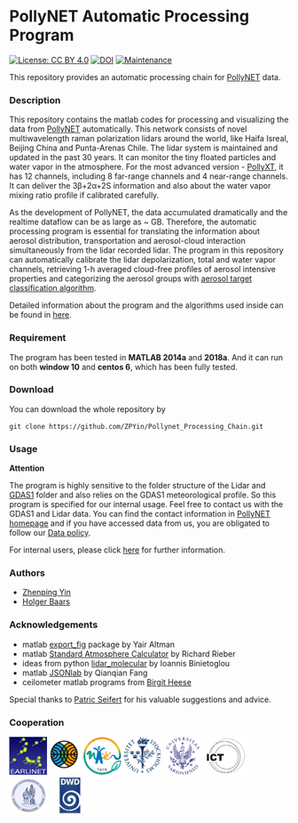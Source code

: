 # PollyNET Automatic Processing Program
[![License: CC BY 4.0](https://img.shields.io/badge/License-CC%20BY%204.0-lightgrey.svg)](https://creativecommons.org/licenses/by/4.0/) [![DOI](https://zenodo.org/badge/162991655.svg)](https://zenodo.org/badge/latestdoi/162991655)  [![Maintenance](https://img.shields.io/badge/Maintained%3F-yes-green.svg)](https://github.com/ZPYin/Pollynet_Processing_Chain/graphs/commit-activity)

This repository provides an automatic processing chain for [PollyNET](http://polly.rsd.tropos.de/?p=home) data.

### Description

This repository contains the matlab codes for processing and visualizing the data from [PollyNET](/doc/pollynet.md) automatically. This network consists of novel multiwavelength raman polarization lidars around the world, like Haifa Isreal, Beijing China and Punta-Arenas Chile. The lidar system is maintained and updated in the past 30 years. It can monitor the tiny floated particles and water vapor in the atmosphere. For the most advanced version - [PollyXT](https://www.atmos-meas-tech.net/9/1767/2016/), it has 12 channels, including 8 far-range channels and 4 near-range channels. It can deliver the 3β+2α+2S information and also about the water vapor mixing ratio profile if calibrated carefully.

As the development of PollyNET, the data accumulated dramatically and the realtime dataflow can be as large as ~ GB. Therefore, the automatic processing program is essential for translating the information about aerosol distribution, transportation and aerosol-cloud interaction simultaneously from the lidar recorded lidar. The program in this repository can automatically calibrate the lidar depolarization, total and water vapor channels, retrieving 1-h averaged cloud-free profiles of aerosol intensive properties and categorizing the aerosol groups with [aerosol target classification algorithm](https://www.atmos-meas-tech.net/10/3175/2017/).

Detailed information about the program and the algorithms used inside can be found in [here](/doc/pollynet_processing_program.md). 

### Requirement

The program has been tested in **MATLAB 2014a** and **2018a**. And it can run on both **window 10** and **centos 6**, which has been fully tested. 

### Download

You can download the whole repository by
```
git clone https://github.com/ZPYin/Pollynet_Processing_Chain.git
```

### Usage

**Attention**

The program is highly sensitive to the folder structure of the Lidar and [GDAS1](ftp://arlftp.arlhq.noaa.gov/pub/archives/gdas1) folder and also relies on the GDAS1 meteorological profile. So this program is specified for our internal usage. Feel free to contact us with the GDAS1 and Lidar data. You can find the contact information in [PollyNET homepage](http://polly.rsd.tropos.de/?p=home) and if you have accessed data from us, you are obligated to follow our [Data policy](http://polly.rsd.tropos.de/?p=data_policy).


For internal users, please click [here](/doc/pollynet_processing_program.md) for further information.

### Authors

- [Zhenping Yin](zhenping@tropos.de)
- [Holger Baars](baars@tropos.de)

### Acknowledgements

- matlab [export_fig](https://de.mathworks.com/matlabcentral/fileexchange/23629-export_fig) package by Yair Altman
- matlab [Standard Atmosphere Calculator](https://de.mathworks.com/matlabcentral/fileexchange/8799-standard-atmosphere-calculator) by Richard Rieber
- ideas from python [lidar_molecular](https://bitbucket.org/iannis_b/lidar_molecular/downloads) by Ioannis Binietoglou
- matlab [JSONlab](https://de.mathworks.com/matlabcentral/fileexchange/33381-jsonlab-a-toolbox-to-encode-decode-json-files) by Qianqian Fang
- ceilometer matlab programs from [Birgit Heese](https://www.tropos.de/institut/ueber-uns/mitarbeitende/birgit-heese/)

Special thanks to [Patric Seifert](https://www.tropos.de/institut/ueber-uns/mitarbeitende/patric-seifert/) for his valuable suggestions and advice.

### Cooperation

<div style="text-align: left;margin-top: 1em;">
   <a href="http://www.earlinet.org" target="_blank"><img src="img/earlinet_logo.jpg" height="68" width="68" alt="EARLINET"></a>
   <a href="http://www.fmi.fi/en/" target="_blank"><img src="img/fmi-logo_s.gif" height="68" alt="FMI"></a>
   <a href="http://www.nier.go.kr/eng/" target="_blank"><img src="img/NIER_logo_s.png" height="68" alt="NIER"></a>
   <a href="http://www.itm.su.se" target="_blank"><img src="img/s_u_small.png" height="68" alt="SU"></a>
   <a href="http://www.igf.fuw.edu.pl" target="_blank"><img src="img/uwa.png" height="68" alt="ifg"></a>
   <a href="http://www.ict.uevora.pt" target="_blank"><img src="img/ict.png" height="68" width="80" alt="Centro de Geof&iacute;sica de &Eacute;vora"></a>
   <a href="http://www.noa.gr" target="_blank"><img src="img/noa_logo.jpg" height="68" alt="NOA"></a>
   <a href="http://www.dwd.de" target="_blank"><img src="img/DWD_logo.jpg" height="68" alt="DWD"></a>
</div>
